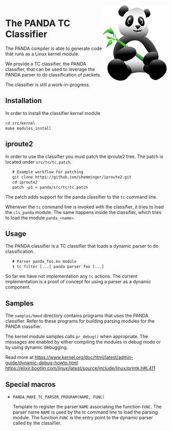 <img src="images/Hop.png" alt="Hop the Panda Logo" align="right"/>

The PANDA TC Classifier
================

The PANDA compiler is able to generate code that runs as a Linux kernel module.

We provide a TC classifier, the PANDA classifier, that can be used to leverage
the PANDA parser to do classification of packets.

The classifier is still a work-in-progress.

## Installation

   In order to install the classifier kernel module

   ```
   cd src/kernel
   make modules_install
   ```

## iproute2

  In order to use the classifier you must patch the iproute2 tree.
  The patch is located under `src/tc/tc.patch`.

  ```
     # Example workflow for patching
     git clone https://github.com/shemminger/iproute2.git
     cd iproute2
     patch -p1 < panda/src/tc/tc.patch
  ```

  The patch adds support for the panda classifier to the `tc` command line.

  Whenever the `tc` command line is invoked with the classifier, it tries to load
  the `cls_panda` module.
  The same happens inside the classifier, which tries to load the
  module `panda_<name>`.

## Usage

   The PANDA classifier is a TC classifier that loads a dynamic parser to do
   classification.

   ```
      # Parser panda_foo.ko module
      $ tc filter [...] panda parser foo [...]
   ```

   So far we have not implementation any `tc` actions.
   The current implementation is a proof of concept for using a parser as a dynamic component.

## Samples

   The `samples/kmod` directory contains programs that uses the PANDA
   classifier.  Refer to these programs for building parsing modules for the
   PANDA classifier.

   The kernel module samples calls `pr_debug()` when appropriate.
   The messages are enabled by either compiling the modules in debug mode or by using dynamic debugging.

   Read more at
   https://www.kernel.org/doc/html/latest/admin-guide/dynamic-debug-howto.html
   https://elixir.bootlin.com/linux/latest/source/include/linux/printk.h#L411

## Special macros

- `PANDA_MAKE_TC_PARSER_PROGRAM(NAME, FUNC)`

   Template to register the parser `NAME` associating the function `FUNC`.
   The parser name `NAME` is used by the tc command line to load the parsing
   module.  The function `FUNC` is the entry point to the dynamic parser called
   by the classifier.
